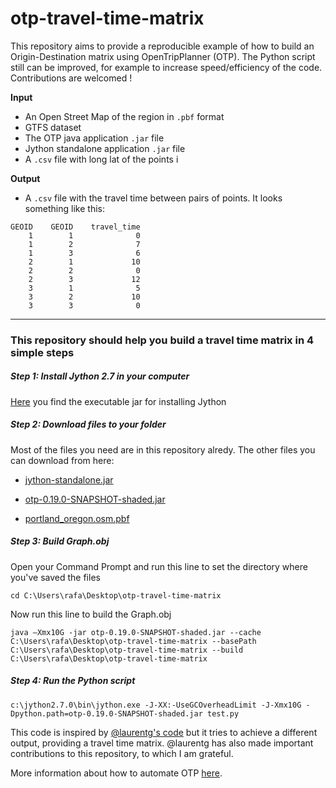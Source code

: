 # otp-travel-time-matrix
This repository aims to provide a reproducible example of how to build an Origin-Destination matrix using OpenTripPlanner (OTP). The Python script still can be improved, for example to increase speed/efficiency of the code. Contributions are welcomed !

**Input**
* An Open Street Map of the region in `.pbf` format
* GTFS dataset
* The OTP java application `.jar` file
*  Jython standalone application `.jar` file
* A  `.csv` file with long lat of the points i

**Output**
* A `.csv` file with the travel time between pairs of points. It looks something like this:
```
GEOID    GEOID    travel_time
    1        1              0
    1        2              7
    1        3              6
    2        1             10
    2        2              0
    2        3             12
    3        1              5
    3        2             10
    3        3              0
```

___
### This repository should help you build a travel time matrix in 4 simple steps


##### Step 1: Install Jython 2.7 in your computer
[Here](http://www.jython.org/downloads.html) you find the executable jar for installing Jython

##### Step 2: Download files to your folder

Most of the files you need are in this repository alredy. The other files you can download from here:

* [jython-standalone.jar](http://search.maven.org/remotecontent?filepath=org/python/jython-standalone/2.7.0/jython-standalone-2.7.0.jar)

* [otp-0.19.0-SNAPSHOT-shaded.jar](http://dev.opentripplanner.org/jars/otp-0.19.0-SNAPSHOT-shaded.jar)
* [portland_oregon.osm.pbf](https://s3.amazonaws.com/metro-extracts.mapzen.com/portland_oregon.osm.pbf)


##### Step 3: Build Graph.obj
Open your Command Prompt and run this line to set the directory where you've saved the files

`cd C:\Users\rafa\Desktop\otp-travel-time-matrix`

Now run this line to build the Graph.obj

`java –Xmx10G -jar otp-0.19.0-SNAPSHOT-shaded.jar --cache C:\Users\rafa\Desktop\otp-travel-time-matrix --basePath C:\Users\rafa\Desktop\otp-travel-time-matrix --build C:\Users\rafa\Desktop\otp-travel-time-matrix`


##### Step 4: Run the Python script

`c:\jython2.7.0\bin\jython.exe -J-XX:-UseGCOverheadLimit -J-Xmx10G -Dpython.path=otp-0.19.0-SNAPSHOT-shaded.jar test.py`





This code is inspired by [@laurentg's code](https://github.com/opentripplanner/OpenTripPlanner/blob/master/src/test/resources/scripts/test.py) but it tries to achieve a different output, providing a travel time matrix. @laurentg has also made important contributions to this repository, to which I am grateful.

More information about how to automate OTP [here](http://docs.opentripplanner.org/en/latest/Scripting/).

